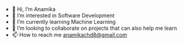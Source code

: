 - 👋 Hi, I’m Anamika
- 👀 I’m interested in Software Development
- 🌱 I’m currently learning Machine Learning
- 💞️ I’m looking to collaborate on projects that can also help me learn
- 📫 How to reach me anamikachd8@gmail.com

<!---
Anamikaa02/Anamikaa02 is a ✨ special ✨ repository because its `README.md` (this file) appears on your GitHub profile.
You can click the Preview link to take a look at your changes.
--->
